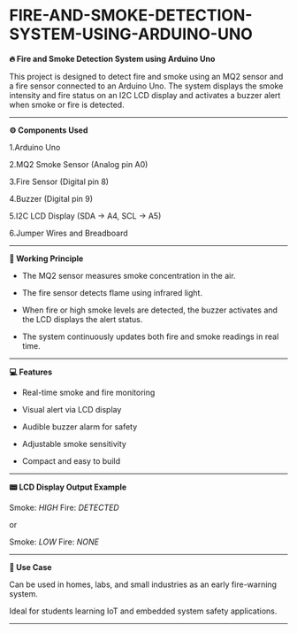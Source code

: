 # FIRE-AND-SMOKE-DETECTION-SYSTEM-USING-ARDUINO-UNO
**🔥 Fire and Smoke Detection System using Arduino Uno**

This project is designed to detect fire and smoke using an MQ2 sensor and a fire sensor connected to an Arduino Uno. The system displays the smoke intensity and fire status on an I2C LCD display and activates a buzzer alert when smoke or fire is detected.


---

**⚙ Components Used**

1.Arduino Uno

2.MQ2 Smoke Sensor (Analog pin A0)

3.Fire Sensor (Digital pin 8)

4.Buzzer (Digital pin 9)

5.I2C LCD Display (SDA → A4, SCL → A5)

6.Jumper Wires and Breadboard



---

**🧠 Working Principle**

* The MQ2 sensor measures smoke concentration in the air.

* The fire sensor detects flame using infrared light.

* When fire or high smoke levels are detected, the buzzer activates and the LCD displays the alert status.

* The system continuously updates both fire and smoke readings in real time.



---

**💻 Features**

* Real-time smoke and fire monitoring

* Visual alert via LCD display

* Audible buzzer alarm for safety

* Adjustable smoke sensitivity

* Compact and easy to build



---

**📟 LCD Display Output Example**

Smoke: _HIGH_
Fire: _DETECTED_

or

Smoke: _LOW_
Fire: _NONE_


---

**🧾 Use Case**

Can be used in homes, labs, and small industries as an early fire-warning system.

Ideal for students learning IoT and embedded system safety applications.



---
